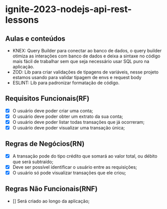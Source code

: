 # ignite-2023-nodejs-api-rest-lessons

## Aulas e conteúdos
- KNEX: Query Builder para conectar ao banco de dados, o query builder otimiza as interações com banco de dados e deixa a sintaxe no código mais fácil de trabalhar sem que seja necessário usar SQL puro na aplicação.
- ZOD: Lib para criar validações de tipagens de variáveis, nesse projeto estamos usando para validar tipagem de envs e request body
- ESLINT: Lib para padronizar formatação de código.
## Requisitos Funcionais(RF)
- [x] O usuário deve poder criar uma conta;
- [x] O usuário deve poder obter um extrato da sua conta;
- [x] O usuário deve poder listar todas transações que já ocorreram;
- [x] O usuário deve poder visualizar uma transação única;

## Regras de Negócios(RN)
- [x] A transação pode do tipo crédito que somará ao valor total, ou débito que será subtraído;
- [x] Deve ser possível identificar o usuário entre as requisições;
- [x] O usuário só pode visualizar transações que ele criou;

## Regras Não Funcionais(RNF)
- [] Será criado ao longo da aplicação;